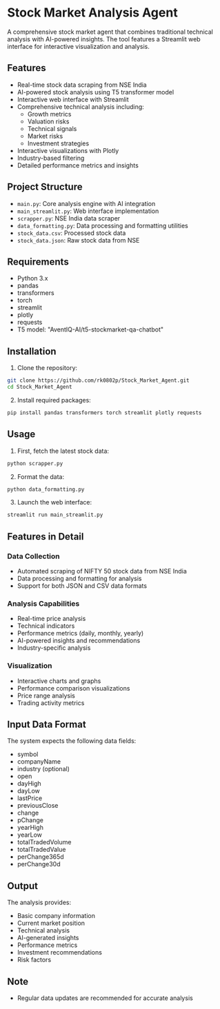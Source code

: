 # Stock Market Analysis Agent

A comprehensive stock market agent that combines traditional technical analysis with AI-powered insights. The tool features a Streamlit web interface for interactive visualization and analysis.

## Features

- Real-time stock data scraping from NSE India
- AI-powered stock analysis using T5 transformer model
- Interactive web interface with Streamlit
- Comprehensive technical analysis including:
  - Growth metrics
  - Valuation risks
  - Technical signals
  - Market risks
  - Investment strategies
- Interactive visualizations with Plotly
- Industry-based filtering
- Detailed performance metrics and insights

## Project Structure

- `main.py`: Core analysis engine with AI integration
- `main_streamlit.py`: Web interface implementation
- `scrapper.py`: NSE India data scraper
- `data_formatting.py`: Data processing and formatting utilities
- `stock_data.csv`: Processed stock data
- `stock_data.json`: Raw stock data from NSE

## Requirements

- Python 3.x
- pandas
- transformers
- torch
- streamlit
- plotly
- requests
- T5 model: "AventIQ-AI/t5-stockmarket-qa-chatbot"

## Installation

1. Clone the repository:
```bash
git clone https://github.com/rk0802p/Stock_Market_Agent.git
cd Stock_Market_Agent
```

2. Install required packages:
```bash
pip install pandas transformers torch streamlit plotly requests
```

## Usage

1. First, fetch the latest stock data:
```bash
python scrapper.py
```

2. Format the data:
```bash
python data_formatting.py
```

3. Launch the web interface:
```bash
streamlit run main_streamlit.py
```

## Features in Detail

### Data Collection
- Automated scraping of NIFTY 50 stock data from NSE India
- Data processing and formatting for analysis
- Support for both JSON and CSV data formats

### Analysis Capabilities
- Real-time price analysis
- Technical indicators
- Performance metrics (daily, monthly, yearly)
- AI-powered insights and recommendations
- Industry-specific analysis

### Visualization
- Interactive charts and graphs
- Performance comparison visualizations
- Price range analysis
- Trading activity metrics

## Input Data Format

The system expects the following data fields:
- symbol
- companyName
- industry (optional)
- open
- dayHigh
- dayLow
- lastPrice
- previousClose
- change
- pChange
- yearHigh
- yearLow
- totalTradedVolume
- totalTradedValue
- perChange365d
- perChange30d

## Output

The analysis provides:
- Basic company information
- Current market position
- Technical analysis
- AI-generated insights
- Performance metrics
- Investment recommendations
- Risk factors

## Note

- Regular data updates are recommended for accurate analysis
